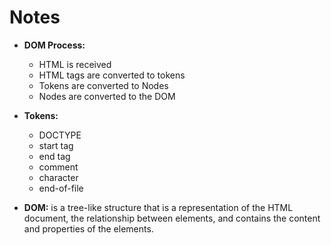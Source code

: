 # Notes
* <strong>DOM Process:</strong>
  * HTML is received
  * HTML tags are converted to tokens
  * Tokens are converted to Nodes
  * Nodes are converted to the DOM

* <strong>Tokens:</strong>
  * DOCTYPE
  * start tag
  * end tag
  * comment
  * character
  * end-of-file

* <strong>DOM:</strong> is a tree-like structure that is a representation of the HTML document, the relationship between elements, and contains the content and properties of the elements.
